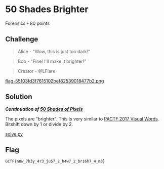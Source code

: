 # 50 Shades Brighter
Forensics - 80 points

## Challenge 
> Alice - "Wow, this is just too dark!"

>Bob - "Fine! I'll make it brighter!"

> Creator - @LFlare

[flag-55103fd3f7615102bef82539018477b2.png](flag-55103fd3f7615102bef82539018477b2.png)

## Solution

***Continuation of [50 Shades of Pixels](./50_Shades_of_Pixels)***

The pixels are "brighter". This is very similar to [PACTF 2017 Visual Words](https://hgarrereyn.gitbooks.io/th3g3ntl3man-ctf-writeups/2017/PACTF_2017/problems/bartik/Visual_words/visual_words.html). Bitshift down by 1 or divide by 2.

[solve.py](solve.py)

## Flag
`GCTF{n0w_7h3y_4r3_ju57_2_h4w7_2_br16h7_4_m3}`